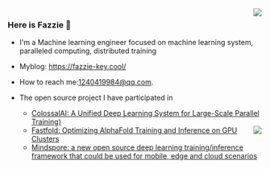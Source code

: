 



<img align="right" src="https://github-readme-stats.vercel.app/api?username=Fazziekey&show_icons=true&theme=tokyonight" />



### Here is Fazzie 👋

- I'm a Machine learning engineer focused on machine learning system, paralleled computing, distributed training
- Myblog: https://fazzie-key.cool/
- How to reach me:1240419984@qq.com.
- The open source project I have participated in
  - [ColossalAI: A Unified Deep Learning System for Large-Scale Parallel Training)](https://github.com/hpcaitech/ColossalAI)

  <img align="right" src="https://github-readme-stats.vercel.app/api/top-langs/?username=Fazziekey&&exclude_repo=Fazziekey.github.io&theme=tokyonight" />
  
  - [Fastfold: Optimizing AlphaFold Training and Inference on GPU Clusters](https://github.com/hpcaitech/FastFold)
  - [Mindspore:  a new open source deep learning training/inference framework that could be used for mobile, edge and cloud scenarios](https://github.com/mindspore-ai/mindspore)






